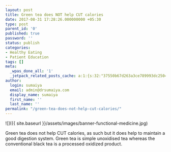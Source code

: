 ```yaml
---
layout: post
title: Green tea does NOT help CUT calories
date: 2017-08-31 17:28:26.000000000 +05:30
type: post
parent_id: '0'
published: true
password: ''
status: publish
categories:
- Healthy Eating
- Patient Education
tags: []
meta:
  _wpas_done_all: '1'
  _jetpack_related_posts_cache: a:1:{s:32:"37550b67d263a3ce789993dc25046c5f";a:2:{s:7:"expires";i:1592109155;s:7:"payload";a:6:{i:0;a:1:{s:2:"id";i:1769;}i:1;a:1:{s:2:"id";i:1788;}i:2;a:1:{s:2:"id";i:1805;}i:3;a:1:{s:2:"id";i:1971;}i:4;a:1:{s:2:"id";i:1810;}i:5;a:1:{s:2:"id";i:2086;}}}}
author:
  login: sumaiya
  email: admin@drsumaiya.com
  display_name: sumaiya
  first_name: ''
  last_name: ''
permalink: "/green-tea-does-not-help-cut-calories/"
---
```

![]({{ site.baseurl }}/assets/images/banner-functional-medicine.jpg)

Green tea does not help CUT calories, as such but it does help to maintain a good digestion system. Green tea is simple unoxidised tea whereas the conventional black tea is a processed oxidized product.

